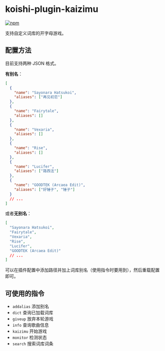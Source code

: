 # koishi-plugin-kaizimu

[![npm](https://img.shields.io/npm/v/koishi-plugin-kaizimu?style=flat-square)](https://www.npmjs.com/package/koishi-plugin-kaizimu)

支持自定义词库的开字母游戏。

## 配置方法

目前支持两种 JSON 格式。

**有别名**：

```json
[
  {
    "name": "Sayonara Hatsukoi",
    "aliases": ["再见初恋"]
  },
  {
    "name": "Fairytale",
    "aliases": []
  },
  {
    "name": "Vexaria",
    "aliases": []
  },
  {
    "name": "Rise",
    "aliases": []
  },
  {
    "name": "Lucifer",
    "aliases": ["路西法"]
  },
  {
    "name": "GOODTEK (Arcaea Edit)",
    "aliases": ["好锤子", "锤子"]
  }
  // ...
]
```

或者**无别名**：

```json
[
  "Sayonara Hatsukoi",
  "Fairytale",
  "Vexaria",
  "Rise",
  "Lucifer",
  "GOODTEK (Arcaea Edit)"
  // ...
]
```

可以在插件配置中添加路径并加上词库别名（使用指令时要用到），然后重载配置即可。

## 可使用的指令

- `addalias` 添加别名
- `dict` 查询已加载词库
- `giveup` 放弃本轮游戏
- `info` 查询歌曲信息
- `kaizimu` 开始游戏
- `monitor` 检测状态
- `search` 搜索词库词条
